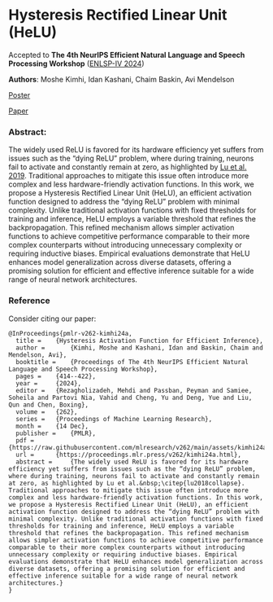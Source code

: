 # Hysteresis Rectified Linear Unit (HeLU)
Accepted to **The 4th NeurIPS Efficient Natural Language and Speech Processing Workshop** ([ENLSP-IV 2024](https://neurips2024-enlsp.github.io/))

**Authors**: Moshe Kimhi, Idan Kashani, Chaim Baskin, Avi Mendelson

[Poster](https://neurips.cc/virtual/2024/106479)

[Paper](https://proceedings.mlr.press/v262/kimhi24a.html)

### Abstract:
The widely used ReLU is favored for its hardware efficiency yet suffers from issues such as the “dying ReLU” problem, where during training, neurons fail to activate and constantly remain at zero, as highlighted by [Lu et al. 2019](https://arxiv.org/abs/1903.06733). Traditional approaches to mitigate this issue often introduce more complex and less hardware-friendly activation functions. In this work, we propose a Hysteresis Rectified Linear Unit (HeLU), an efficient activation function designed to address the “dying ReLU” problem with minimal complexity. Unlike traditional activation functions with fixed thresholds for training and inference, HeLU employs a variable threshold that refines the backpropagation. This refined mechanism allows simpler activation functions to achieve competitive performance comparable to their more complex counterparts without introducing unnecessary complexity or requiring inductive biases. Empirical evaluations demonstrate that HeLU enhances model generalization across diverse datasets, offering a promising solution for efficient and effective inference suitable for a wide range of neural network architectures.

### Reference
Consider citing our paper:

```
@InProceedings{pmlr-v262-kimhi24a,
  title = 	 {Hysteresis Activation Function for Efficient Inference},
  author =       {Kimhi, Moshe and Kashani, Idan and Baskin, Chaim and Mendelson, Avi},
  booktitle = 	 {Proceedings of The 4th NeurIPS Efficient Natural Language and Speech Processing Workshop},
  pages = 	 {414--422},
  year = 	 {2024},
  editor = 	 {Rezagholizadeh, Mehdi and Passban, Peyman and Samiee, Soheila and Partovi Nia, Vahid and Cheng, Yu and Deng, Yue and Liu, Qun and Chen, Boxing},
  volume = 	 {262},
  series = 	 {Proceedings of Machine Learning Research},
  month = 	 {14 Dec},
  publisher =    {PMLR},
  pdf = 	 {https://raw.githubusercontent.com/mlresearch/v262/main/assets/kimhi24a/kimhi24a.pdf},
  url = 	 {https://proceedings.mlr.press/v262/kimhi24a.html},
  abstract = 	 {The widely used ReLU is favored for its hardware efficiency yet suffers from issues such as the “dying ReLU” problem, where during training, neurons fail to activate and constantly remain at zero, as highlighted by Lu et al.&nbsp;\citep{lu2018collapse}. Traditional approaches to mitigate this issue often introduce more complex and less hardware-friendly activation functions. In this work, we propose a Hysteresis Rectified Linear Unit (HeLU), an efficient activation function designed to address the “dying ReLU” problem with minimal complexity. Unlike traditional activation functions with fixed thresholds for training and inference, HeLU employs a variable threshold that refines the backpropagation. This refined mechanism allows simpler activation functions to achieve competitive performance comparable to their more complex counterparts without introducing unnecessary complexity or requiring inductive biases. Empirical evaluations demonstrate that HeLU enhances model generalization across diverse datasets, offering a promising solution for efficient and effective inference suitable for a wide range of neural network architectures.}
}
```
